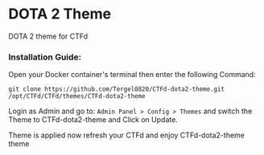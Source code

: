 # DOTA 2 Theme
DOTA 2 theme for CTFd

### Installation Guide:
Open your Docker container's terminal then enter the following Command:
```
git clone https://github.com/Tergel0820/CTFd-dota2-theme.git /opt/CTFd/CTFd/themes/CTFd-dota2-theme
```
Login as Admin and go to: ```Admin Panel > Config > Themes``` and switch the Theme to CTFd-dota2-theme and Click on Update.

Theme is applied now refresh your CTFd and enjoy CTFd-dota2-theme theme
